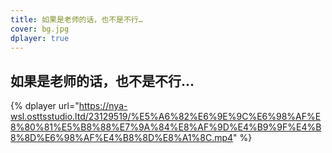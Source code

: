 ```yaml
---
title: 如果是老师的话，也不是不行…
cover: bg.jpg
dplayer: true
---
```


## 如果是老师的话，也不是不行…

{%  dplayer
    url="https://nya-wsl.osttsstudio.ltd/23129519/%E5%A6%82%E6%9E%9C%E6%98%AF%E8%80%81%E5%B8%88%E7%9A%84%E8%AF%9D%E4%B9%9F%E4%B8%8D%E6%98%AF%E4%B8%8D%E8%A1%8C.mp4"
%}
